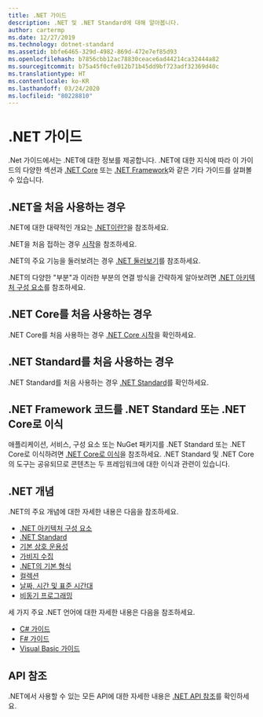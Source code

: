 ```yaml
---
title: .NET 가이드
description: .NET 및 .NET Standard에 대해 알아봅니다.
author: cartermp
ms.date: 12/27/2019
ms.technology: dotnet-standard
ms.assetid: bbfe6465-329d-4982-869d-472e7ef85d93
ms.openlocfilehash: b7856cbb12ac78830ceace6ad44214ca32444a82
ms.sourcegitcommit: b75a45f0cfe012b71b45dd9bf723adf32369d40c
ms.translationtype: HT
ms.contentlocale: ko-KR
ms.lasthandoff: 03/24/2020
ms.locfileid: "80228810"
---
```

# <a name="net-guide"></a>.NET 가이드

.Net 가이드에서는 .NET에 대한 정보를 제공합니다. .NET에 대한 지식에 따라 이 가이드의 다양한 섹션과 [.NET Core](../core/index.md) 또는 [.NET Framework](../framework/index.yml)와 같은 기타 가이드를 살펴볼 수 있습니다.

## <a name="new-to-net"></a>.NET을 처음 사용하는 경우

.NET에 대한 대략적인 개요는 [.NET이란?](https://dotnet.microsoft.com/learn/dotnet/what-is-dotnet)을 참조하세요.

.NET을 처음 접하는 경우 [시작](get-started.md)을 참조하세요.

.NET의 주요 기능을 둘러보려는 경우 [.NET 둘러보기](tour.md)를 참조하세요.

.NET의 다양한 "부분"과 이러한 부분의 연결 방식을 간략하게 알아보려면 [.NET 아키텍처 구성 요소](components.md)를 참조하세요.

## <a name="new-to-net-core"></a>.NET Core를 처음 사용하는 경우

.NET Core를 처음 사용하는 경우 [.NET Core 시작](../core/get-started.md)을 확인하세요.

## <a name="new-to-net-standard"></a>.NET Standard를 처음 사용하는 경우

.NET Standard를 처음 사용하는 경우 [.NET Standard](net-standard.md)를 확인하세요.

## <a name="port-net-framework-code-to-net-standard-or-net-core"></a>.NET Framework 코드를 .NET Standard 또는 .NET Core로 이식

애플리케이션, 서비스, 구성 요소 또는 NuGet 패키지를 .NET Standard 또는 .NET Core로 이식하려면 [ .NET Core로 이식](../core/porting/index.md)을 참조하세요. .NET Standard 및 .NET Core의 도구는 공유되므로 콘텐츠는 두 프레임워크에 대한 이식과 관련이 있습니다.

## <a name="net-concepts"></a>.NET 개념

.NET의 주요 개념에 대한 자세한 내용은 다음을 참조하세요.

* [.NET 아키텍처 구성 요소](components.md)
* [.NET Standard](net-standard.md)
* [기본 상호 운용성](native-interop/index.md)
* [가비지 수집](garbage-collection/index.md)
* [.NET의 기본 형식](base-types/index.md)
* [컬렉션](collections/index.md)
* [날짜, 시간 및 표준 시간대](datetime/index.md)
* [비동기 프로그래밍](async.md)

세 가지 주요 .NET 언어에 대한 자세한 내용은 다음을 참조하세요.

* [C# 가이드](../csharp/index.yml)
* [F# 가이드](../fsharp/index.yml)
* [Visual Basic 가이드](../visual-basic/index.yml)

## <a name="api-reference"></a>API 참조

.NET에서 사용할 수 있는 모든 API에 대한 자세한 내용은 [.NET API 참조](../../api/index.md)를 확인하세요.
